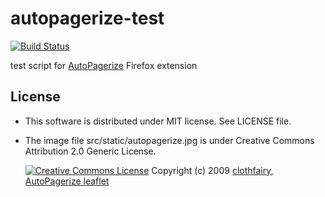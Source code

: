 # autopagerize-test

[![Build Status](https://travis-ci.org/xKerman/autopagerize-test.png?branch=master)](https://travis-ci.org/xKerman/autopagerize-test)

test script for [AutoPagerize](https://github.com/swdyh/autopagerize_for_firefox) Firefox extension


## License

* This software is distributed under MIT license. See LICENSE file.
* The image file src/static/autopagerize.jpg is under Creative Commons Attribution 2.0 Generic License.

  [![Creative Commons License](http://i.creativecommons.org/l/by/2.0/88x31.png)](http://creativecommons.org/licenses/by/2.0/)
  Copyright (c) 2009 [clothfairy](http://www.flickr.com/photos/clothfairy/), [AutoPagerize leaflet](http://www.flickr.com/photos/clothfairy/4124648286)
